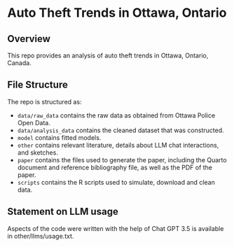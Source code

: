 # Auto Theft Trends in Ottawa, Ontario 

## Overview

This repo provides an analysis of auto theft trends in Ottawa, Ontario, Canada. 


## File Structure

The repo is structured as:

-   `data/raw_data` contains the raw data as obtained from Ottawa Police Open Data.
-   `data/analysis_data` contains the cleaned dataset that was constructed.
-   `model` contains fitted models. 
-   `other` contains relevant literature, details about LLM chat interactions, and sketches.
-   `paper` contains the files used to generate the paper, including the Quarto document and reference bibliography file, as well as the PDF of the paper. 
-   `scripts` contains the R scripts used to simulate, download and clean data.


## Statement on LLM usage

Aspects of the code were written with the help of Chat GPT 3.5 is available in other/llms/usage.txt.

